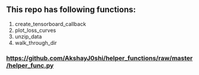 
## This repo has following functions:

1. create_tensorboard_callback
2. plot_loss_curves
3. unzip_data
4. walk_through_dir

### https://github.com/AkshayJ0shi/helper_functions/raw/master/helper_func.py
